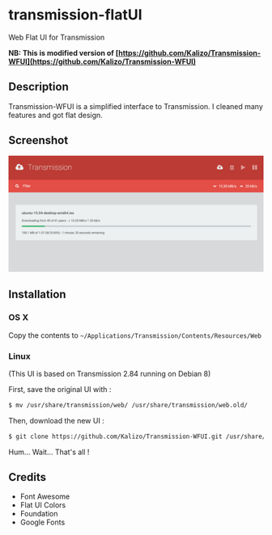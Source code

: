 # transmission-flatUI

Web Flat UI for Transmission

**NB: This is modified version of [https://github.com/Kalizo/Transmission-WFUI](https://github.com/Kalizo/Transmission-WFUI)**

## Description

Transmission-WFUI is a simplified interface to Transmission. I cleaned many features and got flat design.

## Screenshot

![Screenshot](/preview.png)

## Installation

### OS X

Copy the contents to `~/Applications/Transmission/Contents/Resources/Web`

### Linux

(This UI is based on Transmission 2.84 running on Debian 8)

First, save the original UI with :

```sh
$ mv /usr/share/transmission/web/ /usr/share/transmission/web.old/
```

Then, download the new UI :

```sh
$ git clone https://github.com/Kalizo/Transmission-WFUI.git /usr/share/transmission/web/
```

Hum... Wait... That's all !


## Credits

* Font Awesome
* Flat UI Colors
* Foundation
* Google Fonts

